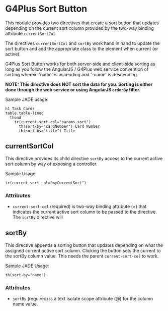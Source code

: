 G4Plus Sort Button
====

This module provides two directives that create a sort button that updates depending on the current sort column provided by the two-way binding attribute `currentSortCol`.

The directives `currentSortCol` and `sortBy` work hand in hand to update the sort button and add the appropriate class to the element when current (or active).

G4Plus Sort Button works for both server-side and client-side sorting as long as you follow the AngularJS / G4Plus web service convention of sorting wherein 'name' is ascending and '-name' is descending.

**NOTE: This directive does NOT sort the data for you. Sorting is either done through the web service or using AngularJS `orderBy` filter.**

Sample JADE usage:
    
    h1 Task Cards
    table.table-lined
      thead
        tr(current-sort-col="params.sort")
          th(sort-by="cardNumber") Card Number
          th(sort-by="title") Title        
    
currentSortCol
----
This directive provides its child directive `sortBy` access to the current active sort column by way of exposing a controller.

Sample Usage:

    tr(current-sort-col="myCurrentSort")

### Attributes
- `current-sort-col` (required) is two-way binding attribute (=) that indicates the current active sort column to be passed to the directive. The `sortBy` directive will  

sortBy
----
This directive appends a sorting button that updates depending on what the assigned current active sort column. Clicking the button sets the current to the sortBy column value. This needs the parent `current-sort-col` to work.

Sample JADE Usage:

    th(sort-by="name")

### Attributes
- `sortBy` (required) is a text isolate scope attribute (@) for the column name value.